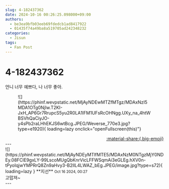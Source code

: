```yaml
---
slug: 4-182437362
date: 2024-10-16 00:26:25.098000+09:00
authors:
  - be3ea9bfb03eeb69fdedcb1ad8417922
  - 01435f74a49ba8a519705ad242348232
categories:
  - Jisun
tags:
  - Fan Post
---
```


# 4-182437362

<div class="post-container" markdown="1">
<div class="content-container md-sidebar__scrollwrap" markdown="1">

언니 너무 예쁘다, 나 너무 좋아.
<figure markdown="1">
![](https://phinf.wevpstatic.net/MjAyNDEwMTZfMTgz/MDAxNzI5MDA1OTg0NjIw.T2KI-JxH_AP6Gr7RrupcS5yu2R0LA1IFM1UFsRcOHNgg.UXy_na_4htWBSVhQaCiyJO-y4sPb2raLHhEKJS6wtBcg.JPEG/Weverse_770e3.jpg?type=e1920){ loading=lazy onclick="openFullscreen(this)"}
</figure>


</div>
</div>

<div style="text-align: right;" markdown="1">
<a href="https://weverse.io/fromis9/fanpost/4-182437362" style="text-align: right;">:material-share:{.big-emoji}</a>
</div>
---

<div class="comments-container md-sidebar__scrollwrap" markdown="1">
<div class="comment" markdown="1">
<div class='id-container' markdown="1">
![](https://phinf.wevpstatic.net/MjAyNDEyMTlfMTE5/MDAxNzM0NTgzMjY0NDEy.08FClE9gxLY-99LscoMUgQbKnrVicLFFWSqmAi3eGLEg.hXV0n-tPyoIqjwYMPRrQ8Zn9aHvy3-B2llL4LWAZ_bEg.JPEG/image.jpg?type=s72){ loading=lazy }
**<span class="artist">지선</span>** <small>Oct 16 2024, 00:27</small><br>
</div>
<div class='comment-body' markdown="1">
고맙져~
</div>
</div>
</div>
---
